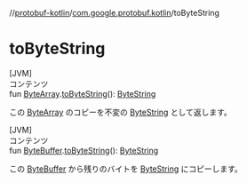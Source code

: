 //[protobuf-kotlin](/reference/kotlin/api-docs/)/[com.google.protobuf.kotlin](/reference/kotlin/api-docs/protobuf-kotlin/com.google.protobuf.kotlin/)/toByteString

# toByteString

[JVM] \
コンテンツ \
fun
[ByteArray](https://kotlinlang.org/api/latest/jvm/stdlib/kotlin/-byte-array/index.html).[toByteString]()():
[ByteString](/reference/java/api-docs/com/google/protobuf/ByteString.html)


この
[ByteArray](https://kotlinlang.org/api/latest/jvm/stdlib/kotlin/-byte-array/index.html)
のコピーを不変の
[ByteString](/reference/java/api-docs/com/google/protobuf/ByteString.html)
として返します。

[JVM] \
コンテンツ \
fun
[ByteBuffer](https://docs.oracle.com/javase/8/docs/api/java/nio/ByteBuffer.html).[toByteString]()():
[ByteString](/reference/java/api-docs/com/google/protobuf/ByteString.html)


この
[ByteBuffer](https://docs.oracle.com/javase/8/docs/api/java/nio/ByteBuffer.html)
から残りのバイトを
[ByteString](/reference/java/api-docs/com/google/protobuf/ByteString.html)
にコピーします。
